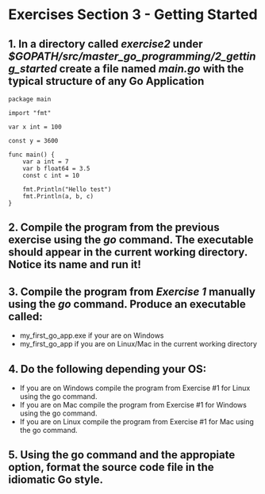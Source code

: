 # Exercises Section 3 - Getting Started

## 1. In a directory called *exercise2* under *$GOPATH/src/master_go_programming/2_getting_started* create a file named *main.go* with the typical structure of any Go Application
```
package main

import "fmt"

var x int = 100

const y = 3600

func main() {
	var a int = 7
	var b float64 = 3.5
	const c int = 10

	fmt.Println("Hello test")
	fmt.Println(a, b, c)
}
```

## 2. Compile the program from the previous exercise using the *go* command. The executable should appear in the current working directory. Notice its name and run it!

## 3. Compile the program from *Exercise 1* manually using the *go* command. Produce an executable called:

* my_first_go_app.exe if your are on Windows
* my_first_go_app if you are on Linux/Mac in the current working directory

## 4. Do the following depending your OS:

* If you are on Windows compile the program from Exercise #1 for Linux using the go command. 
* If you are on Mac compile the program from Exercise #1 for Windows using the go command. 
* If you are on Linux compile the program from Exercise #1 for Mac using the go command.

## 5. Using the go command and the appropiate option, format the source code file in the idiomatic Go style.


